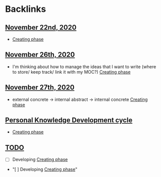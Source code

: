
# Backlinks
## [November 22nd, 2020](<November 22nd, 2020.md>)
- [Creating phase](<Creating phase.md>)

## [November 26th, 2020](<November 26th, 2020.md>)
- I'm thinking about how to manage the ideas that I want to write (where to store/ keep track/ link it with my MOC?) [Creating phase](<Creating phase.md>)

## [November 27th, 2020](<November 27th, 2020.md>)
- external concrete -> internal abstract -> internal concrete [Creating phase](<Creating phase.md>)

## [Personal Knowledge Development cycle](<Personal Knowledge Development cycle.md>)
- [Creating phase](<Creating phase.md>)

## [TODO](<TODO.md>)
- [ ] Developing [Creating phase](<Creating phase.md>)

- "[ ] Developing [Creating phase](<Creating phase.md>)"

